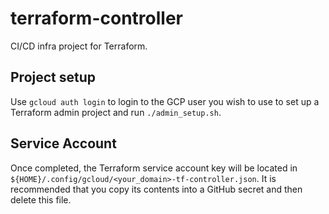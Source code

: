 # terraform-controller
CI/CD infra project for Terraform.

## Project setup

Use `gcloud auth login` to login to the GCP user you wish to use to set up a
Terraform admin project and run `./admin_setup.sh`.

## Service Account

Once completed, the Terraform service account key will be located in
`${HOME}/.config/gcloud/<your_domain>-tf-controller.json`. It is recommended
that you copy its contents into a GitHub secret and then delete this file.
